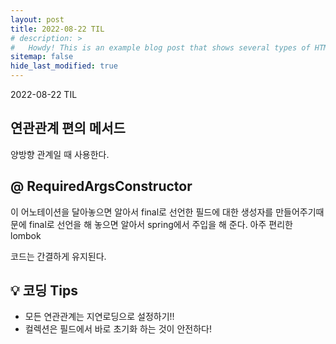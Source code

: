 ```yaml
---
layout: post
title: 2022-08-22 TIL
# description: >
#   Howdy! This is an example blog post that shows several types of HTML content supported in this theme.
sitemap: false
hide_last_modified: true
---
```

2022-08-22 TIL






## 연관관계 편의 메서드

양방향 관계일 때 사용한다.

## @ RequiredArgsConstructor

이 어노테이션을 달아놓으면 알아서 final로 선언한 필드에 대한 생성자를 만들어주기때문에 final로 선언을 해 놓으면 알아서 spring에서 주입을 해 준다. 아주 편리한 lombok

코드는 간결하게 유지된다.

## 💡 코딩 Tips

- 모든 연관관계는 지연로딩으로 설정하기!!
- 컬렉션은 필드에서 바로 초기화 하는 것이 안전하다!